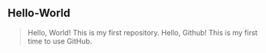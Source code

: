 ## Hello-World
> Hello, World! This is my first repository.
> Hello, Github! This is my first time to use GitHub.
